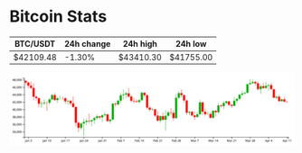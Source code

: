 # Bitcoin Stats

BTC/USDT|24h change|24h high|24h low|
|---|---|---|---|
|$42109.48|-1.30%|$43410.30|$41755.00|

<img src="./chart.svg">
